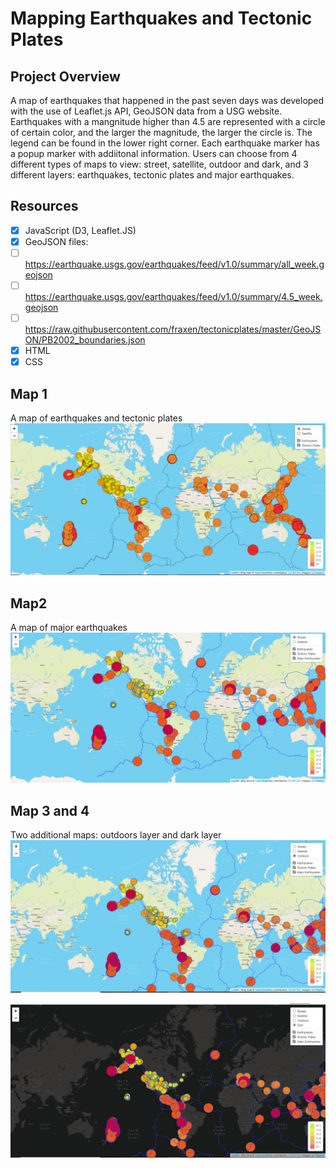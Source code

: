 # Mapping Earthquakes and Tectonic Plates

## Project Overview 

A map of earthquakes that happened in the past seven days was developed with the use of Leaflet.js API, GeoJSON data from a USG website. Earthquakes with a mangnitude higher than 4.5 are represented with a circle of certain color, and the larger the magnitude, the larger the circle is. The legend can be found in the lower right corner. Each earthquake marker has a popup marker with addiitonal information. Users can choose from 4 different types of maps to view: street, satellite, outdoor and dark, and 3 different layers: earthquakes, tectonic plates and major earthquakes. 

## Resources 

- [x]  JavaScript (D3, Leaflet.JS)
- [x]  GeoJSON files: 
- [ ]  https://earthquake.usgs.gov/earthquakes/feed/v1.0/summary/all_week.geojson
- [ ]  https://earthquake.usgs.gov/earthquakes/feed/v1.0/summary/4.5_week.geojson
- [ ]  https://raw.githubusercontent.com/fraxen/tectonicplates/master/GeoJSON/PB2002_boundaries.json
- [x]  HTML
- [x]  CSS

## Map 1
A map of earthquakes and tectonic plates 
![deliverable1](https://github.com/TamaraGR/Mapping_Earthquakes/blob/main/deliverable1.png)

## Map2
A map of major earthquakes
![deliverable2](https://github.com/TamaraGR/Mapping_Earthquakes/blob/main/deliverable2.png)

## Map 3 and 4 
Two additional maps: outdoors layer and dark layer
![deliverables3](https://github.com/TamaraGR/Mapping_Earthquakes/blob/main/deliverables3.png)

![deliverable3b](https://github.com/TamaraGR/Mapping_Earthquakes/blob/main/deliverable3b.png)
